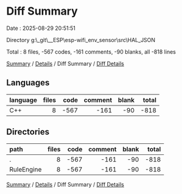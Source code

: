 # Diff Summary

Date : 2025-08-29 20:51:51

Directory g:\\_git\\__ESP\\esp-wifi_env_sensor\\src\\HAL_JSON

Total : 8 files,  -567 codes, -161 comments, -90 blanks, all -818 lines

[Summary](results.md) / [Details](details.md) / Diff Summary / [Diff Details](diff-details.md)

## Languages
| language | files | code | comment | blank | total |
| :--- | ---: | ---: | ---: | ---: | ---: |
| C++ | 8 | -567 | -161 | -90 | -818 |

## Directories
| path | files | code | comment | blank | total |
| :--- | ---: | ---: | ---: | ---: | ---: |
| . | 8 | -567 | -161 | -90 | -818 |
| RuleEngine | 8 | -567 | -161 | -90 | -818 |

[Summary](results.md) / [Details](details.md) / Diff Summary / [Diff Details](diff-details.md)